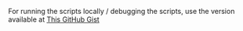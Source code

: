 For running the scripts locally / debugging the scripts, use the version available at [This GitHub Gist](https://gist.github.com/matt989253/9a53219c00aac26b6192df69ee9b4a32)